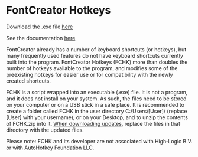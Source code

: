 # FontCreator Hotkeys
Download the .exe file [here](https://github.com/tjdickinson/FCHK/releases/latest)

See the documentation [here](https://tjdickinson.github.io/FCHK/index.html)

<p>FontCreator already has a number of keyboard shortcuts (or hotkeys), but many frequently used features do not have keyboard shortcuts currently built into the program. FontCreator Hotkeys&nbsp;(FCHK) more than doubles the number of hotkeys available to the program, and modifies some of the preexisting hotkeys for easier use or for compatibility with the newly created shortcuts.</p>
<p>FCHK is a script wrapped into an executable&nbsp;(.exe) file. It is not a program, and it does not install on your system. As such, the files need to be stored on your computer or on a USB stick in a safe place. It is recommended to create a folder called FCHK in the user directory C:\Users\[User]\ (replace [User] with your username), or on your Desktop, and to unzip the contents of FCHK.zip into it. <a href="https://tjdickinson.github.io/FCHK/index.html#howtoupdate">When downloading updates</a>, replace the files in that directory with the updated files.</p>
<p>Please note: FCHK and its developer are not associated with High‑Logic&nbsp;B.V. or with AutoHotkey Foundation&nbsp;LLC.</p>
